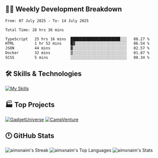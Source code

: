 

## 🧑‍💻 Weekly Development Breakdown

<!--START_SECTION:waka-->

```txt
From: 07 July 2025 - To: 14 July 2025

Total Time: 28 hrs 36 mins

TypeScript   25 hrs 16 mins  ██████████████████████░░░   88.27 %
HTML         1 hr 52 mins    █▓░░░░░░░░░░░░░░░░░░░░░░░   06.54 %
JSON         44 mins         ▓░░░░░░░░░░░░░░░░░░░░░░░░   02.57 %
Docker       32 mins         ▒░░░░░░░░░░░░░░░░░░░░░░░░   01.87 %
SCSS         5 mins          ░░░░░░░░░░░░░░░░░░░░░░░░░   00.34 %
```

<!--END_SECTION:waka-->

## 🛠️ Skills & Technologies

[![My Skills](https://skillicons.dev/icons?i=angular,react,docker,mongodb,nodejs,express,github,bootstrap,prisma,postman,postgres&perline=8)](https://skillicons.dev)

## 🏭 Top Projects

[![GadgetUniverse](https://github-readme-stats.vercel.app/api/pin/?username=aimxnaim&repo=GadgetUniverse&theme=tokyonight&show_icons=true&hide_border=true)](https://github.com/aimxnaim/GadgetUniverse)
[![CampVenture](https://github-readme-stats.vercel.app/api/pin/?username=aimxnaim&repo=CampVenture&theme=tokyonight&show_icons=true&hide_border=true)](https://github.com/aimxnaim/CampVenture)

## 🕛 GitHub Stats

![aimxnaim's Streak](https://streak-stats.demolab.com?user=aimxnaim&theme=tokyonight&show_icons=true&hide_border=true)
![aimxnaim's Top Languages](https://github-readme-stats.vercel.app/api/top-langs/?username=aimxnaim&theme=tokyonight&show_icons=true&hide_border=true&layout=compact)
![aimxnaim's Stats](https://github-readme-stats.vercel.app/api?username=aimxnaim&theme=tokyonight&show_icons=true&hide_border=true&count_private=true)




